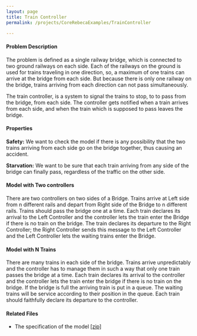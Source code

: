 ```yaml
---
layout: page
title: Train Controller
permalink: /projects/CoreRebecaExamples/TrainController

---
```


#### Problem Description

The problem is defined as a single railway bridge, which is connected to two ground railways on each side. Each of the railways on the ground is used for trains traveling in one direction, so, a maximum of one trains can arrive at the bridge from each side. But because there is only one railway on the bridge, trains arriving from each direction can not pass simultaneously.

The train controller, is a system to signal the trains to stop, to to pass from the bridge, from each side. The controller gets notified when a train arrives from each side, and when the train which is supposed to pass leaves the bridge.

#### Properties

**Safety:** We want to check the model if there is any possibility that the two trains arriving from each side go on the bridge together, thus causing an accident.

**Starvation:** We want to be sure that each train arriving from any side of the bridge can finally pass, regardless of the traffic on the other side.

#### Model with Two controllers

There are two controllers on two sides of a Bridge. Trains arrive at Left side from n different rails and depart from Right side of the Bridge to n different rails. Trains should pass the bridge one at a time. Each train declares its arrival to the Left Controller and the controller lets the train enter the Bridge if there is no train on the bridge. The train declares its departure to the Right Controller; the Right Controller sends this message to the Left Controller and the Left Controller lets the waiting trains enter the Bridge.

#### Model with N Trains

There are many trains in each side of the bridge. Trains arrive unpredictably and the controller has to manage them in such a way that only one train passes the bridge at a time. Each train declares its arrival to the controller and the controller lets the train enter the bridge if there is no train on the bridge. If the bridge is full the arriving train is put in a queue. The waiting trains will be service according to their position in the queue. Each train should faithfully declare its departure to the controller.

#### Related Files
* The specification of the model [ [zip] ](/assets/projects/Sysfier/case-studies/Train-Controller-Two-Trains.zip)
